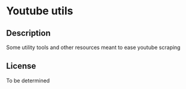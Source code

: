 # Youtube utils

## Description

Some utility tools and other resources meant to ease youtube scraping


## License

To be determined
